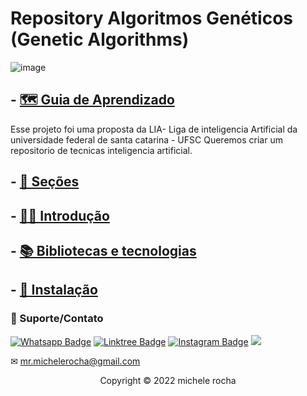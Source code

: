 # Repository Algoritmos Genéticos (Genetic Algorithms)
![image](https://user-images.githubusercontent.com/93664169/208255381-f321aa80-5343-432c-837c-d5758e029e70.png)

## - [🗺️ Guia de Aprendizado](Guia)

Esse projeto foi uma proposta da LIA- Liga de inteligencia Artificial da universidade federal de santa catarina - UFSC
Queremos criar um repositorio de tecnicas inteligencia artificial. 

## - [🔧 Seções](Seções)

## - [👩‍🏫 Introdução](Introdução)

## - [📚 Bibliotecas e tecnologias](Bibliotecas)

## - [🦖 Instalação](Instalação)






### 🤝 Suporte/Contato

[![Whatsapp Badge](https://img.shields.io/badge/WhatsApp-25D366?style=for-the-badge&logo=whatsapp&logoColor=white)](https://wa.me/5511951864397)
[![Linktree Badge](https://img.shields.io/badge/linktree-39E09B?style=for-the-badge&logo=linktree&logoColor=white)](https://linktr.ee/mrmichelerocha)
[![Instagram Badge](https://img.shields.io/badge/Instagram-E4405F?style=for-the-badge&logo=instagram&logoColor=white)](https://www.instagram.com/mr.michelerocha/?hl=pt-br)
  <a href="https://www.linkedin.com/in/enc-michele-rocha/" target="_blank"><img src="https://img.shields.io/badge/-LinkedIn-%230077B5?style=for-the-badge&logo=linkedin&logoColor=white" target="_blank"></a>  

✉ mr.michelerocha@gmail.com
<p align="center">Copyright © 2022 michele rocha</p>
